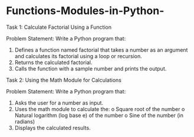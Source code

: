 # Functions-Modules-in-Python-

Task 1: Calculate Factorial Using a Function 


Problem Statement: Write a Python program that:
1.   Defines a function named factorial that takes a number as an argument and calculates its factorial using a loop or recursion.
2.   Returns the calculated factorial.
3.   Calls the function with a sample number and prints the output.
 

Task 2: Using the Math Module for Calculations
 
Problem Statement: Write a Python program that:
1.   Asks the user for a number as input.
2.   Uses the math module to calculate the:
o   Square root of the number
o   Natural logarithm (log base e) of the number
o   Sine of the number (in radians)
3.   Displays the calculated results.
